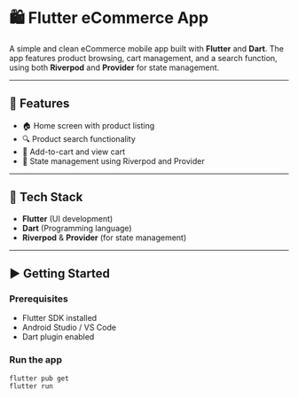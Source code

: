 # 🛍️ Flutter eCommerce App

A simple and clean eCommerce mobile app built with **Flutter** and **Dart**. The app features product browsing, cart management, and a search function, using both **Riverpod** and **Provider** for state management.

---

## 🚀 Features

- 🏠 Home screen with product listing
- 🔍 Product search functionality
- 🛒 Add-to-cart and view cart
- 🔄 State management using Riverpod and Provider

---

## 🧰 Tech Stack

- **Flutter** (UI development)
- **Dart** (Programming language)
- **Riverpod** & **Provider** (for state management)

---

## ▶️ Getting Started

### Prerequisites

- Flutter SDK installed
- Android Studio / VS Code
- Dart plugin enabled

### Run the app

```bash
flutter pub get
flutter run
 
